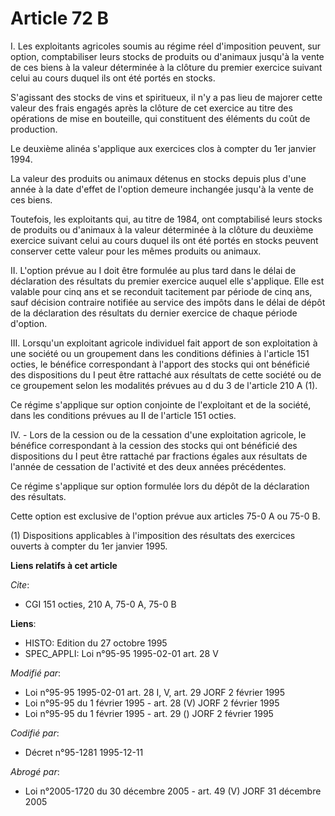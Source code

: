 # Article 72 B

I. Les exploitants agricoles soumis au régime réel d'imposition peuvent, sur option, comptabiliser leurs stocks de produits
ou d'animaux jusqu'à la vente de ces biens à la valeur déterminée à la clôture du premier exercice suivant celui au cours
duquel ils ont été portés en stocks.

S'agissant des stocks de vins et spiritueux, il n'y a pas lieu de majorer cette valeur des frais engagés après la clôture de
cet exercice au titre des opérations de mise en bouteille, qui constituent des éléments du coût de production.

Le deuxième alinéa s'applique aux exercices clos à compter du 1er janvier 1994.

La valeur des produits ou animaux détenus en stocks depuis plus d'une année à la date d'effet de l'option demeure inchangée
jusqu'à la vente de ces biens.

Toutefois, les exploitants qui, au titre de 1984, ont comptabilisé leurs stocks de produits ou d'animaux à la valeur
déterminée à la clôture du deuxième exercice suivant celui au cours duquel ils ont été portés en stocks peuvent conserver
cette valeur pour les mêmes produits ou animaux.

II. L'option prévue au I doit être formulée au plus tard dans le délai de déclaration des résultats du premier exercice
auquel elle s'applique. Elle est valable pour cinq ans et se reconduit tacitement par période de cinq ans, sauf décision
contraire notifiée au service des impôts dans le délai de dépôt de la déclaration des résultats du dernier exercice de chaque
période d'option.

III. Lorsqu'un exploitant agricole individuel fait apport de son exploitation à une société ou un groupement dans les
conditions définies à l'article 151 octies, le bénéfice correspondant à l'apport des stocks qui ont bénéficié des
dispositions du I peut être rattaché aux résultats de cette société ou de ce groupement selon les modalités prévues au d du 3
de l'article 210 A (1).

Ce régime s'applique sur option conjointe de l'exploitant et de la société, dans les conditions prévues au II de l'article
151 octies.

IV. - Lors de la cession ou de la cessation d'une exploitation agricole, le bénéfice correspondant à la cession des stocks
qui ont bénéficié des dispositions du I peut être rattaché par fractions égales aux résultats de l'année de cessation de
l'activité et des deux années précédentes.

Ce régime s'applique sur option formulée lors du dépôt de la déclaration des résultats.

Cette option est exclusive de l'option prévue aux articles 75-0 A ou 75-0 B.

(1) Dispositions applicables à l'imposition des résultats des exercices ouverts à compter du 1er janvier 1995.

**Liens relatifs à cet article**

_Cite_:

  - CGI 151 octies, 210 A, 75-0 A, 75-0 B

**Liens**:

  - HISTO: Edition du 27 octobre 1995
  - SPEC_APPLI: Loi n°95-95 1995-02-01 art. 28 V

_Modifié par_:

  - Loi n°95-95 1995-02-01 art. 28 I, V, art. 29 JORF 2 février 1995
  - Loi n°95-95 du 1 février 1995 - art. 28 (V) JORF 2 février 1995
  - Loi n°95-95 du 1 février 1995 - art. 29 () JORF 2 février 1995

_Codifié par_:

  - Décret n°95-1281 1995-12-11

_Abrogé par_:

  - Loi n°2005-1720 du 30 décembre 2005 - art. 49 (V) JORF 31 décembre 2005
